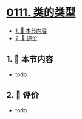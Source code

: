 # [0111. 类的类型](https://github.com/tnotesjs/TNotes.typescript/tree/main/notes/0111.%20%E7%B1%BB%E7%9A%84%E7%B1%BB%E5%9E%8B)

<!-- region:toc -->

- [1. 🎯 本节内容](#1--本节内容)
- [2. 🫧 评价](#2--评价)

<!-- endregion:toc -->

## 1. 🎯 本节内容

- todo

## 2. 🫧 评价

- todo
